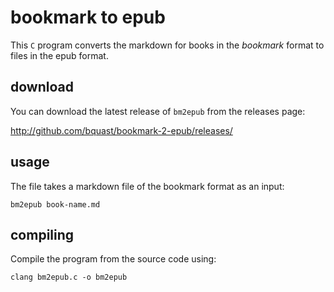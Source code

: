 # bookmark to epub
This `C` program converts the markdown for books in the *bookmark* format to files in the epub format.

## download

You can download the latest release of `bm2epub` from the releases page:

<http://github.com/bquast/bookmark-2-epub/releases/>

## usage
The file takes a markdown file of the bookmark format as an input:

    bm2epub book-name.md

## compiling
Compile the program from the source code using:

    clang bm2epub.c -o bm2epub
